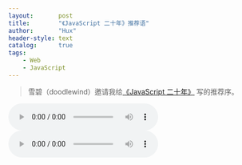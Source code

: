 ```yaml
---
layout:       post
title:        "《JavaScript 二十年》推荐语"
author:       "Hux"
header-style: text
catalog:      true
tags:
    - Web
    - JavaScript
---
```


> 雪碧（doodlewind）邀请我给[《JavaScript 二十年》](https://zhuanlan.zhihu.com/p/373065151) 写的推荐序。

<audio controls autoplay loop>
  <source src="/img/flower.mp3" type="audio/mpeg">
  Your browser does not support the audio tag.
</audio>

<audio controls>
  <source src="https://m701.music.126.net/20241018121643/2645c58600504a7d4d840a9b71c4204f/jdymusic/obj/wo3DlMOGwrbDjj7DisKw/30621162721/57e2/6f94/6cef/ba920340f68f55b31657b84b14e125d6.mp3" type="audio/mpeg">
  Your browser does not support the audio tag.
</audio>

